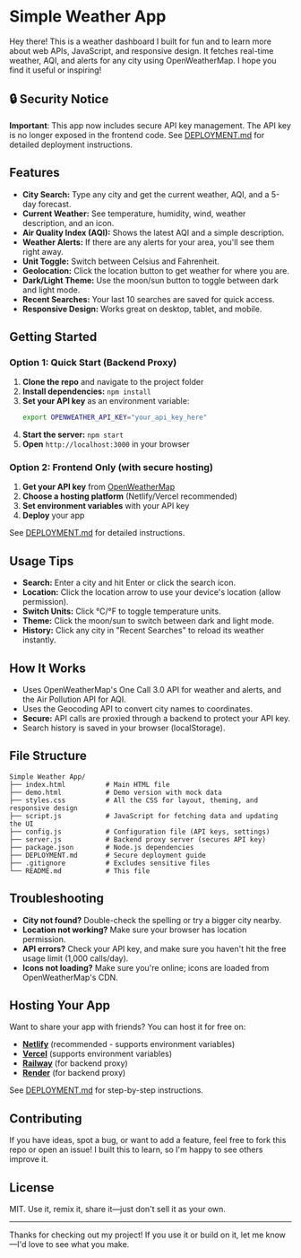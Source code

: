 # Simple Weather App

Hey there! This is a weather dashboard I built for fun and to learn more about web APIs, JavaScript, and responsive design. It fetches real-time weather, AQI, and alerts for any city using OpenWeatherMap. I hope you find it useful or inspiring!

## 🔒 Security Notice

**Important**: This app now includes secure API key management. The API key is no longer exposed in the frontend code. See [DEPLOYMENT.md](DEPLOYMENT.md) for detailed deployment instructions.

## Features

- **City Search:** Type any city and get the current weather, AQI, and a 5-day forecast.
- **Current Weather:** See temperature, humidity, wind, weather description, and an icon.
- **Air Quality Index (AQI):** Shows the latest AQI and a simple description.
- **Weather Alerts:** If there are any alerts for your area, you'll see them right away.
- **Unit Toggle:** Switch between Celsius and Fahrenheit.
- **Geolocation:** Click the location button to get weather for where you are.
- **Dark/Light Theme:** Use the moon/sun button to toggle between dark and light mode.
- **Recent Searches:** Your last 10 searches are saved for quick access.
- **Responsive Design:** Works great on desktop, tablet, and mobile.

## Getting Started

### Option 1: Quick Start (Backend Proxy)
1. **Clone the repo** and navigate to the project folder
2. **Install dependencies:** `npm install`
3. **Set your API key** as an environment variable:
   ```bash
   export OPENWEATHER_API_KEY="your_api_key_here"
   ```
4. **Start the server:** `npm start`
5. **Open** `http://localhost:3000` in your browser

### Option 2: Frontend Only (with secure hosting)
1. **Get your API key** from [OpenWeatherMap](https://openweathermap.org/)
2. **Choose a hosting platform** (Netlify/Vercel recommended)
3. **Set environment variables** with your API key
4. **Deploy** your app

See [DEPLOYMENT.md](DEPLOYMENT.md) for detailed instructions.

## Usage Tips

- **Search:** Enter a city and hit Enter or click the search icon.
- **Location:** Click the location arrow to use your device's location (allow permission).
- **Switch Units:** Click °C/°F to toggle temperature units.
- **Theme:** Click the moon/sun to switch between dark and light mode.
- **History:** Click any city in "Recent Searches" to reload its weather instantly.

## How It Works

- Uses OpenWeatherMap's One Call 3.0 API for weather and alerts, and the Air Pollution API for AQI.
- Uses the Geocoding API to convert city names to coordinates.
- **Secure:** API calls are proxied through a backend to protect your API key.
- Search history is saved in your browser (localStorage).

## File Structure

```
Simple Weather App/
├── index.html          # Main HTML file
├── demo.html           # Demo version with mock data
├── styles.css          # All the CSS for layout, theming, and responsive design
├── script.js           # JavaScript for fetching data and updating the UI
├── config.js           # Configuration file (API keys, settings)
├── server.js           # Backend proxy server (secures API key)
├── package.json        # Node.js dependencies
├── DEPLOYMENT.md       # Secure deployment guide
├── .gitignore          # Excludes sensitive files
└── README.md           # This file
```

## Troubleshooting

- **City not found?** Double-check the spelling or try a bigger city nearby.
- **Location not working?** Make sure your browser has location permission.
- **API errors?** Check your API key, and make sure you haven't hit the free usage limit (1,000 calls/day).
- **Icons not loading?** Make sure you're online; icons are loaded from OpenWeatherMap's CDN.

## Hosting Your App

Want to share your app with friends? You can host it for free on:
- **[Netlify](https://www.netlify.com/)** (recommended - supports environment variables)
- **[Vercel](https://vercel.com/)** (supports environment variables)
- **[Railway](https://railway.app/)** (for backend proxy)
- **[Render](https://render.com/)** (for backend proxy)

See [DEPLOYMENT.md](DEPLOYMENT.md) for step-by-step instructions.

## Contributing

If you have ideas, spot a bug, or want to add a feature, feel free to fork this repo or open an issue! I built this to learn, so I'm happy to see others improve it.

## License

MIT. Use it, remix it, share it—just don't sell it as your own.

---

Thanks for checking out my project! If you use it or build on it, let me know—I'd love to see what you make.